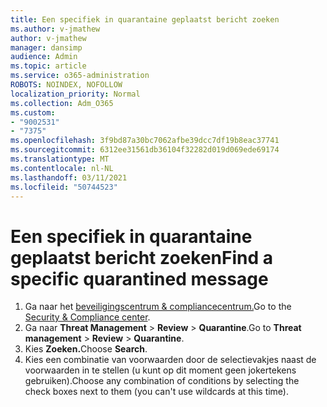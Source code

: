 ```yaml
---
title: Een specifiek in quarantaine geplaatst bericht zoeken
ms.author: v-jmathew
author: v-jmathew
manager: dansimp
audience: Admin
ms.topic: article
ms.service: o365-administration
ROBOTS: NOINDEX, NOFOLLOW
localization_priority: Normal
ms.collection: Adm_O365
ms.custom:
- "9002531"
- "7375"
ms.openlocfilehash: 3f9bd87a30bc7062afbe39dcc7df19b8eac37741
ms.sourcegitcommit: 6312ee31561db36104f32282d019d069ede69174
ms.translationtype: MT
ms.contentlocale: nl-NL
ms.lasthandoff: 03/11/2021
ms.locfileid: "50744523"
---
```

# <a name="find-a-specific-quarantined-message"></a><span data-ttu-id="d3006-102">Een specifiek in quarantaine geplaatst bericht zoeken</span><span class="sxs-lookup"><span data-stu-id="d3006-102">Find a specific quarantined message</span></span>

1. <span data-ttu-id="d3006-103">Ga naar het [beveiligingscentrum & compliancecentrum.](https://go.microsoft.com/fwlink/p/?linkid=2077143)</span><span class="sxs-lookup"><span data-stu-id="d3006-103">Go to the [Security & Compliance center](https://go.microsoft.com/fwlink/p/?linkid=2077143).</span></span>
2. <span data-ttu-id="d3006-104">Ga naar **Threat Management**  >  **Review**  >  **Quarantine**.</span><span class="sxs-lookup"><span data-stu-id="d3006-104">Go to **Threat management** > **Review** > **Quarantine**.</span></span>
3. <span data-ttu-id="d3006-105">Kies **Zoeken.**</span><span class="sxs-lookup"><span data-stu-id="d3006-105">Choose **Search**.</span></span>
4. <span data-ttu-id="d3006-106">Kies een combinatie van voorwaarden door de selectievakjes naast de voorwaarden in te stellen (u kunt op dit moment geen jokertekens gebruiken).</span><span class="sxs-lookup"><span data-stu-id="d3006-106">Choose any combination of conditions by selecting the check boxes next to them (you can't use wildcards at this time).</span></span>
